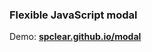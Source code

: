 <h3>Flexible JavaScript modal</h3>
<p>Demo: <b><a href="https://spclear.github.io/modal">spclear.github.io/modal</a></b></p>
